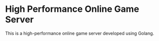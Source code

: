 # High Performance Online Game Server
This is a high-performance online game server developed using Golang.
